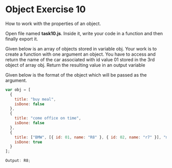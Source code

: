 # Object Exercise 10

How to work with the properties of an object.

Open file named **task10.js**. Inside it, write your code in a function and then finally export it.

Given below is an array of objects stored in variable obj. 
Your work is to create a function with one argument an object. You have to access and return
the name of the car associated with id value 01 stored in the 3rd object of array obj.
Return the resulting value in an output variable

Given below is the format of the object which will be passed as the argument.

```js
var obj = [
  {
    title: "buy meal",
    isDone: false
  },
  {
    title: "come office on time",
    isDone: false
  },
  {
    title: ["BMW", [{ id: 01, name: "R8" }, { id: 02, name: "r7" }], "maruti"],
    isDone: true
  }
];
```

```js
Output: R8;
```
